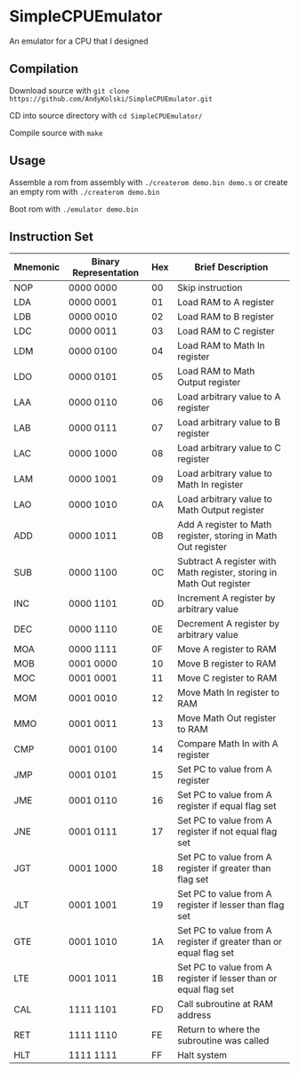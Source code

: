 # SimpleCPUEmulator
An emulator for a CPU that I designed

## Compilation
Download source with `git clone https://github.com/AndyKolski/SimpleCPUEmulator.git`

CD into source directory with `cd SimpleCPUEmulator/`

Compile source with `make`

## Usage
Assemble a rom from assembly with `./createrom demo.bin demo.s` or create an empty rom with `./createrom demo.bin`

Boot rom with `./emulator demo.bin`

## Instruction Set

Mnemonic | Binary Representation | Hex | Brief Description
---|---|---|---
NOP |0000 0000 | 00 | Skip instruction
LDA |0000 0001 | 01 | Load RAM to A register
LDB |0000 0010 | 02 | Load RAM to B register
LDC |0000 0011 | 03 | Load RAM to C register
LDM |0000 0100 | 04 | Load RAM to Math In register 
LDO |0000 0101 | 05 | Load RAM to Math Output register 
LAA |0000 0110 | 06 | Load arbitrary value to A register
LAB |0000 0111 | 07 | Load arbitrary value to B register
LAC |0000 1000 | 08 | Load arbitrary value to C register
LAM |0000 1001 | 09 | Load arbitrary value to Math In register 
LAO |0000 1010 | 0A | Load arbitrary value to Math Output register 
ADD |0000 1011 | 0B | Add A register to Math register, storing in Math Out register 
SUB |0000 1100 | 0C | Subtract A register with Math register, storing in Math Out register 
INC |0000 1101 | 0D | Increment A register by arbitrary value
DEC |0000 1110 | 0E | Decrement A register by arbitrary value
MOA |0000 1111 | 0F | Move A register to RAM
MOB |0001 0000 | 10 | Move B register to RAM
MOC |0001 0001 | 11 | Move C register to RAM
MOM |0001 0010 | 12 | Move Math In register to RAM
MMO |0001 0011 | 13 | Move Math Out register to RAM
CMP |0001 0100 | 14 | Compare Math In with A register
JMP |0001 0101 | 15 | Set PC to value from A register
JME |0001 0110 | 16 | Set PC to value from A register if equal flag set
JNE |0001 0111 | 17 | Set PC to value from A register if not equal flag set
JGT |0001 1000 | 18 | Set PC to value from A register if greater than flag set
JLT |0001 1001 | 19 | Set PC to value from A register if lesser than flag set
GTE |0001 1010 | 1A | Set PC to value from A register if greater than  or equal flag set
LTE |0001 1011 | 1B | Set PC to value from A register if lesser than or equal flag set
CAL |1111 1101 | FD | Call subroutine at RAM address
RET |1111 1110 | FE | Return to where the subroutine was called
HLT |1111 1111 | FF | Halt system